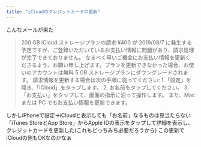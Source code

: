 ```yaml
---
title: "iCloudのクレジットカードの更新"
---
```


こんなメールが来た

> 200 GB iCloud ストレージプランの請求 ¥400 が 2019/08/7 に発生する予定ですが、ご登録いただいているお支払い情報に問題があり、請求処理が完了できておりません。
>  なるべく早いご機会にお支払い情報を更新くださるよう、お願い申し上げます。プランを更新できなかった場合、お使いのアカウントは無料 5 GB ストレージプランにダウングレードされます。
>  請求情報を更新する場合は次の手順に従ってください:
>  	1.「設定」を開き、「iCloud」をタップします。
>  	2. お名前をタップしてください。
>  	3.「お支払い」をタップして、画面の指示に沿って操作します。
>  また、Mac または PC でもお支払い情報を更新できます。

しかしiPhoneで設定→iCloudと表示しても「お名前」なるものは見当たらない
「iTunes StoreとApp Store」からApple IDの表示をタップして詳細を表示し、クレジットカードを更新した(これもどっちみち必要だろうから)
この更新でiCloudの側もOKなのかなぁ
